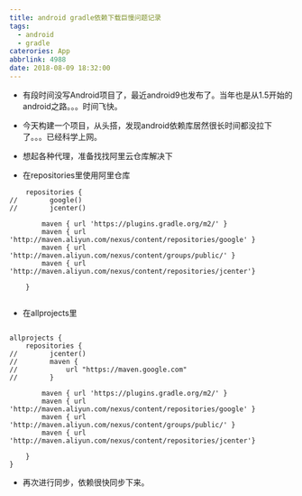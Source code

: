 ```yaml
---
title: android gradle依赖下载巨慢问题记录
tags:
  - android
  - gradle
caterories: App
abbrlink: 4988
date: 2018-08-09 18:32:00
---
```


- 有段时间没写Android项目了，最近android9也发布了。当年也是从1.5开始的android之路。。。时间飞快。
- 今天构建一个项目，从头搭，发现android依赖库居然很长时间都没拉下了。。。已经科学上网。
- 想起各种代理，准备找找阿里云仓库解决下


- 在repositories里使用阿里仓库

```
    repositories {
//        google()
//        jcenter()

        maven { url 'https://plugins.gradle.org/m2/' }
        maven { url 'http://maven.aliyun.com/nexus/content/repositories/google' }
        maven { url 'http://maven.aliyun.com/nexus/content/groups/public/' }
        maven { url 'http://maven.aliyun.com/nexus/content/repositories/jcenter'}

    }
    
```

- 在allprojects里

```

allprojects {
    repositories {
//        jcenter()
//        maven {
//            url "https://maven.google.com"
//        }

        maven { url 'https://plugins.gradle.org/m2/' }
        maven { url 'http://maven.aliyun.com/nexus/content/repositories/google' }
        maven { url 'http://maven.aliyun.com/nexus/content/groups/public/' }
        maven { url 'http://maven.aliyun.com/nexus/content/repositories/jcenter'}

    }
}

```
- 再次进行同步，依赖很快同步下来。